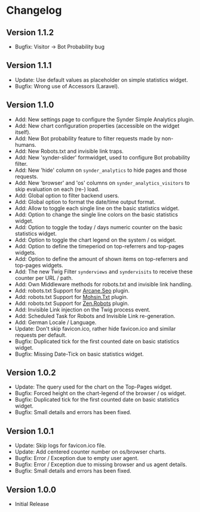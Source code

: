 Changelog
=========

Version 1.1.2
-------------
-   Bugfix: Visitor -> Bot Probability bug

Version 1.1.1
-------------
-   Update: Use default values as placeholder on simple statistics widget.
-   Bugfix: Wrong use of Accessors (Laravel).

Version 1.1.0
-------------
-   Add: New settings page to configure the Synder Simple Analytics plugin.
-   Add: New chart configuration properties (accessible on the widget itself).
-   Add: New Bot probability feature to filter requests made by non-humans.
-   Add: New Robots.txt and invisible link traps.
-   Add: New 'synder-slider' formwidget, used to configure Bot probability filter.
-   Add: New 'hide' column on `synder_analytics` to hide pages and those requests.
-   Add: New 'browser' and 'os' columns on `synder_analytics_visitors` to skip evaluation on each (re-) load.
-   Add: Global option to filter backend users.
-   Add: Global option to format the date/time output format.
-   Add: Allow to toggle each single line on the basic statistics widget.
-   Add: Option to change the single line colors on the basic statistics widget.
-   Add: Option to toggle the today / days numeric counter on the basic statistics widget.
-   Add: Option to toggle the chart legend on the system / os widget.
-   Add: Option to define the timeperiod on top-referrers and top-pages widgets.
-   Add: Option to define the amount of shown items on top-referrers and top-pages widgets.
-   Add: The new Twig Filter `synderviews` and `syndervisits` to receive these counter per URL / path.
-   Add: Own Middleware methods for robots.txt and invisible link handling.
-   Add: robots.txt Support for [Arcane.Seo](https://octobercms.com/plugin/arcane-seo) plugin.
-   Add: robots.txt Support for [Mohsin.Txt](https://octobercms.com/plugin/mohsin-txt) plugin.
-   Add: robots.txt Support for [Zen.Robots](https://octobercms.com/plugin/zen-robots) plugin.
-   Add: Invisible Link injection on the Twig process event.
-   Add: Scheduled Task for Robots and Invisible Link re-generation.
-   Add: German Locale / Language.
-   Update: Don't skip favicon.ico, rather hide favicon.ico and similar requests per default.
-   Bugfix: Duplicated tick for the first counted date on basic statistics widget.
-   Bugfix: Missing Date-Tick on basic statistics widget.

Version 1.0.2
-------------
-   Update: The query used for the chart on the Top-Pages widget.
-   Bugfix: Forced height on the chart-legend of the browser / os widget.
-   Bugfix: Duplicated tick for the first counted date on basic statistics widget.
-   Bugfix: Small details and errors has been fixed.

Version 1.0.1
-------------
-   Update: Skip logs for favicon.ico file.
-   Update: Add centered counter number on os/browser charts.
-   Bugfix: Error / Exception due to empty user agent.
-   Bugfix: Error / Exception due to missing browser and us agent details.
-   Bugfix: Small details and errors has been fixed.

Version 1.0.0
-------------
-   Initial Release
